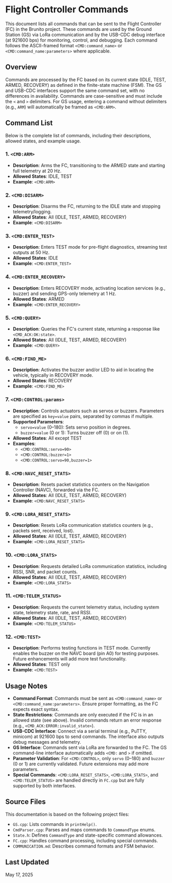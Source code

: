 # Flight Controller Commands

This document lists all commands that can be sent to the Flight Controller (FC) in the Brunito project. These commands are used by the Ground Station (GS) via LoRa communication and by the USB-CDC debug interface (at 921600 bps) for monitoring, control, and debugging. Each command follows the ASCII-framed format `<CMD:command_name>` or `<CMD:command_name:parameters>` where applicable.

## Overview

Commands are processed by the FC based on its current state (IDLE, TEST, ARMED, RECOVERY) as defined in the finite-state machine (FSM). The GS and USB-CDC interfaces support the same command set, with no differences in availability. Commands are case-sensitive and must include the `<` and `>` delimiters. For GS usage, entering a command without delimiters (e.g., `ARM`) will automatically be framed as `<CMD:ARM>`.

## Command List

Below is the complete list of commands, including their descriptions, allowed states, and example usage.

### 1. `<CMD:ARM>`
- **Description**: Arms the FC, transitioning to the ARMED state and starting full telemetry at 20 Hz.
- **Allowed States**: IDLE, TEST
- **Example**: `<CMD:ARM>`

### 2. `<CMD:DISARM>`
- **Description**: Disarms the FC, returning to the IDLE state and stopping telemetry/logging.
- **Allowed States**: All (IDLE, TEST, ARMED, RECOVERY)
- **Example**: `<CMD:DISARM>`

### 3. `<CMD:ENTER_TEST>`
- **Description**: Enters TEST mode for pre-flight diagnostics, streaming test outputs at 50 Hz.
- **Allowed States**: IDLE
- **Example**: `<CMD:ENTER_TEST>`

### 4. `<CMD:ENTER_RECOVERY>`
- **Description**: Enters RECOVERY mode, activating location services (e.g., buzzer) and sending GPS-only telemetry at 1 Hz.
- **Allowed States**: ARMED
- **Example**: `<CMD:ENTER_RECOVERY>`

### 5. `<CMD:QUERY>`
- **Description**: Queries the FC's current state, returning a response like `<CMD_ACK:OK:state>`.
- **Allowed States**: All (IDLE, TEST, ARMED, RECOVERY)
- **Example**: `<CMD:QUERY>`

### 6. `<CMD:FIND_ME>`
- **Description**: Activates the buzzer and/or LED to aid in locating the vehicle, typically in RECOVERY mode.
- **Allowed States**: RECOVERY
- **Example**: `<CMD:FIND_ME>`

### 7. `<CMD:CONTROL:params>`
- **Description**: Controls actuators such as servos or buzzers. Parameters are specified as `key=value` pairs, separated by commas if multiple.
- **Supported Parameters**:
  - `servo=value` (0–180): Sets servo position in degrees.
  - `buzzer=value` (0 or 1): Turns buzzer off (0) or on (1).
- **Allowed States**: All except TEST
- **Examples**:
  - `<CMD:CONTROL:servo=90>`
  - `<CMD:CONTROL:buzzer=1>`
  - `<CMD:CONTROL:servo=90,buzzer=1>`

### 8. `<CMD:NAVC_RESET_STATS>`
- **Description**: Resets packet statistics counters on the Navigation Controller (NAVC), forwarded via the FC.
- **Allowed States**: All (IDLE, TEST, ARMED, RECOVERY)
- **Example**: `<CMD:NAVC_RESET_STATS>`

### 9. `<CMD:LORA_RESET_STATS>`
- **Description**: Resets LoRa communication statistics counters (e.g., packets sent, received, lost).
- **Allowed States**: All (IDLE, TEST, ARMED, RECOVERY)
- **Example**: `<CMD:LORA_RESET_STATS>`

### 10. `<CMD:LORA_STATS>`
- **Description**: Requests detailed LoRa communication statistics, including RSSI, SNR, and packet counts.
- **Allowed States**: All (IDLE, TEST, ARMED, RECOVERY)
- **Example**: `<CMD:LORA_STATS>`

### 11. `<CMD:TELEM_STATUS>`
- **Description**: Requests the current telemetry status, including system state, telemetry state, rate, and RSSI.
- **Allowed States**: All (IDLE, TEST, ARMED, RECOVERY)
- **Example**: `<CMD:TELEM_STATUS>`

### 12. `<CMD:TEST>`
- **Description**: Performs testing functions in TEST mode. Currently enables the buzzer on the NAVC board (pin A0) for testing purposes. Future enhancements will add more test functionality.
- **Allowed States**: TEST only
- **Example**: `<CMD:TEST>`

## Usage Notes

- **Command Format**: Commands must be sent as `<CMD:command_name>` or `<CMD:command_name:parameters>`. Ensure proper formatting, as the FC expects exact syntax.
- **State Restrictions**: Commands are only executed if the FC is in an allowed state (see above). Invalid commands return an error response (e.g., `<CMD_ACK:ERROR:invalid_state>`).
- **USB-CDC Interface**: Connect via a serial terminal (e.g., PuTTY, minicom) at 921600 bps to send commands. The interface also outputs debug messages and telemetry.
- **GS Interface**: Commands sent via LoRa are forwarded to the FC. The GS command-line interface automatically adds `<CMD:` and `>` if omitted.
- **Parameter Validation**: For `<CMD:CONTROL>`, only `servo` (0–180) and `buzzer` (0 or 1) are currently validated. Future extensions may add more parameters.
- **Special Commands**: `<CMD:LORA_RESET_STATS>`, `<CMD:LORA_STATS>`, and `<CMD:TELEM_STATUS>` are handled directly in `FC.cpp` but are fully supported by both interfaces.

## Source Files

This documentation is based on the following project files:
- `GS.cpp`: Lists commands in `printHelp()`.
- `CmdParser.cpp`: Parses and maps commands to `CommandType` enums.
- `State.h`: Defines `CommandType` and state-specific command allowances.
- `FC.cpp`: Handles command processing, including special commands.
- `COMMUNICATION.md`: Describes command formats and FSM behavior.

## Last Updated

May 17, 2025